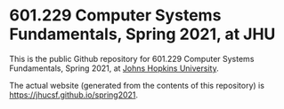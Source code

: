 # 601.229 Computer Systems Fundamentals, Spring 2021, at JHU

This is the public Github repository for 601.229 Computer Systems Fundamentals,
Spring 2021, at [Johns Hopkins University](https://www.jhu.edu).

The actual website (generated from the contents of this repository) is
<https://jhucsf.github.io/spring2021>.
